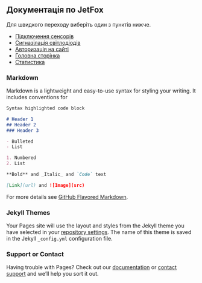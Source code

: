 ## Документація по JetFox

Для швидкого переходу виберіть один з пунктів нижче.

- [Підключення сенсорів](https://medakadem.github.io/JetFox/JetFox_Box/connection_sensor)
- [Сигназілація світлодіодів](https://medakadem.github.io/JetFox/JetFox_Box/lights_information)
- [Авторизація на сайті](https://medakadem.github.io/JetFox/JetFox_Box/login)
- [Головна сторінка](https://medakadem.github.io/JetFox/JetFox_Box/main)
- [Статистика](https://medakadem.github.io/JetFox/JetFox_Box/statistics)
### Markdown

Markdown is a lightweight and easy-to-use syntax for styling your writing. It includes conventions for

```markdown
Syntax highlighted code block

# Header 1
## Header 2
### Header 3

- Bulleted
- List

1. Numbered
2. List

**Bold** and _Italic_ and `Code` text

[Link](url) and ![Image](src)
```

For more details see [GitHub Flavored Markdown](https://guides.github.com/features/mastering-markdown/).

### Jekyll Themes

Your Pages site will use the layout and styles from the Jekyll theme you have selected in your [repository settings](https://github.com/medakadem/JetFox/settings). The name of this theme is saved in the Jekyll `_config.yml` configuration file.

### Support or Contact

Having trouble with Pages? Check out our [documentation](https://help.github.com/categories/github-pages-basics/) or [contact support](https://github.com/contact) and we’ll help you sort it out.
